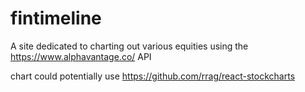 # fintimeline

A site dedicated to charting out various equities using the https://www.alphavantage.co/ API

chart could potentially use https://github.com/rrag/react-stockcharts
